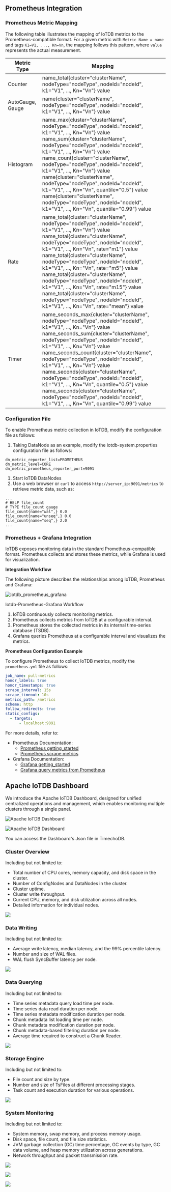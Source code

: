 <!--

    Licensed to the Apache Software Foundation (ASF) under one
    or more contributor license agreements.  See the NOTICE file
    distributed with this work for additional information
    regarding copyright ownership.  The ASF licenses this file
    to you under the Apache License, Version 2.0 (the
    "License"); you may not use this file except in compliance
    with the License.  You may obtain a copy of the License at
    
        http://www.apache.org/licenses/LICENSE-2.0
    
    Unless required by applicable law or agreed to in writing,
    software distributed under the License is distributed on an
    "AS IS" BASIS, WITHOUT WARRANTIES OR CONDITIONS OF ANY
    KIND, either express or implied.  See the License for the
    specific language governing permissions and limitations
    under the License.

-->

## **Prometheus** **Integration**

### **Prometheus Metric Mapping**

The following table illustrates the mapping of IoTDB metrics to the Prometheus-compatible format. For a given metric with `Metric Name = name` and tags `K1=V1, ..., Kn=Vn`, the mapping follows this pattern, where `value` represents the actual measurement.

| **Metric Type**  | **Mapping**                                                  |
| ---------------- | ------------------------------------------------------------ |
| Counter          | name_total{cluster="clusterName", nodeType="nodeType", nodeId="nodeId", k1="V1", ..., Kn="Vn"} value |
| AutoGauge, Gauge | name{cluster="clusterName", nodeType="nodeType", nodeId="nodeId", k1="V1", ..., Kn="Vn"} value |
| Histogram        | name_max{cluster="clusterName", nodeType="nodeType", nodeId="nodeId", k1="V1", ..., Kn="Vn"} value <br> name_sum{cluster="clusterName", nodeType="nodeType", nodeId="nodeId", k1="V1", ..., Kn="Vn"} value <br> name_count{cluster="clusterName", nodeType="nodeType", nodeId="nodeId", k1="V1", ..., Kn="Vn"} value <br> name{cluster="clusterName", nodeType="nodeType", nodeId="nodeId", k1="V1", ..., Kn="Vn", quantile="0.5"} value <br> name{cluster="clusterName", nodeType="nodeType", nodeId="nodeId", k1="V1", ..., Kn="Vn", quantile="0.99"} value |
| Rate             | name_total{cluster="clusterName", nodeType="nodeType", nodeId="nodeId", k1="V1", ..., Kn="Vn"} value <br> name_total{cluster="clusterName", nodeType="nodeType", nodeId="nodeId", k1="V1", ..., Kn="Vn", rate="m1"} value <br> name_total{cluster="clusterName", nodeType="nodeType", nodeId="nodeId", k1="V1", ..., Kn="Vn", rate="m5"} value  <br> name_total{cluster="clusterName", nodeType="nodeType", nodeId="nodeId", k1="V1", ..., Kn="Vn", rate="m15"} value <br> name_total{cluster="clusterName", nodeType="nodeType", nodeId="nodeId", k1="V1", ..., Kn="Vn", rate="mean"} value |
| Timer            | name_seconds_max{cluster="clusterName", nodeType="nodeType", nodeId="nodeId", k1="V1", ..., Kn="Vn"} value <br> name_seconds_sum{cluster="clusterName", nodeType="nodeType", nodeId="nodeId", k1="V1", ..., Kn="Vn"} value <br> name_seconds_count{cluster="clusterName", nodeType="nodeType", nodeId="nodeId", k1="V1", ..., Kn="Vn"} value <br> name_seconds{cluster="clusterName", nodeType="nodeType", nodeId="nodeId", k1="V1", ..., Kn="Vn", quantile="0.5"} value <br> name_seconds{cluster="clusterName", nodeType="nodeType", nodeId="nodeId", k1="V1", ..., Kn="Vn", quantile="0.99"} value |

### **Configuration File**

To enable Prometheus metric collection in IoTDB, modify the configuration file as follows:

1. Taking DataNode as an example, modify the iotdb-system.properties configuration file as follows:

```Properties
dn_metric_reporter_list=PROMETHEUS
dn_metric_level=CORE
dn_metric_prometheus_reporter_port=9091
```

1. Start IoTDB DataNodes
2. Use a web browser or `curl` to access `http://server_ip:9091/metrics` to retrieve metric data, such as:

```Plain
...
# HELP file_count
# TYPE file_count gauge
file_count{name="wal",} 0.0
file_count{name="unseq",} 0.0
file_count{name="seq",} 2.0
...
```

### **Prometheus + Grafana** **Integration**

IoTDB exposes monitoring data in the standard Prometheus-compatible format. Prometheus collects and stores these metrics, while Grafana is used for visualization.

**Integration Workflow**

The following picture describes the relationships among IoTDB, Prometheus and Grafana:

![iotdb_prometheus_grafana](/img/UserGuide/System-Tools/Metrics/iotdb_prometheus_grafana.png)

Iotdb-Prometheus-Grafana Workflow

1. IoTDB continuously collects monitoring metrics.
2. Prometheus collects metrics from IoTDB at a configurable interval.
3. Prometheus stores the collected metrics in its internal time-series database (TSDB).
4. Grafana queries Prometheus at a configurable interval and visualizes the metrics.

**Prometheus Configuration Example**

To configure Prometheus to collect IoTDB metrics, modify the `prometheus.yml` file as follows:

```YAML
job_name: pull-metrics
honor_labels: true
honor_timestamps: true
scrape_interval: 15s
scrape_timeout: 10s
metrics_path: /metrics
scheme: http
follow_redirects: true
static_configs:
  - targets:
      - localhost:9091
```

For more details, refer to:

- Prometheus Documentation:
    - [Prometheus getting_started](https://prometheus.io/docs/prometheus/latest/getting_started/)
    - [Prometheus scrape metrics](https://prometheus.io/docs/prometheus/latest/configuration/configuration/#scrape_config)
- Grafana Documentation:
    - [Grafana getting_started](https://grafana.com/docs/grafana/latest/getting-started/getting-started/)
    - [Grafana query metrics from Prometheus](https://prometheus.io/docs/visualization/grafana/#grafana-support-for-prometheus)

## **Apache IoTDB Dashboard**

We introduce the Apache IoTDB Dashboard, designed for unified centralized operations and management, which enables monitoring multiple clusters through a single panel.

![Apache IoTDB Dashboard](/img/%E7%9B%91%E6%8E%A7%20default%20cluster.png)

![Apache IoTDB Dashboard](/img/%E7%9B%91%E6%8E%A7%20cluster2.png)

You can access the Dashboard's Json file in TimechoDB.

### **Cluster Overview**

Including but not limited to:

- Total number of CPU cores, memory capacity, and disk space in the cluster.
- Number of ConfigNodes and DataNodes in the cluster.
- Cluster uptime.
- Cluster write throughput.
- Current CPU, memory, and disk utilization across all nodes.
- Detailed information for individual nodes.

![](/img/%E7%9B%91%E6%8E%A7%20%E6%A6%82%E8%A7%88.png)

### **Data Writing**

Including but not limited to:

- Average write latency, median latency, and the 99% percentile latency.
- Number and size of WAL files.
- WAL flush SyncBuffer latency per node.

![](/img/%E7%9B%91%E6%8E%A7%20%E5%86%99%E5%85%A5.png)

### **Data Querying**

Including but not limited to:

- Time series metadata query load time per node.
- Time series data read duration per node.
- Time series metadata modification duration per node.
- Chunk metadata list loading time per node.
- Chunk metadata modification duration per node.
- Chunk metadata-based filtering duration per node.
- Average time required to construct a Chunk Reader.

![](/img/%E7%9B%91%E6%8E%A7%20%E6%9F%A5%E8%AF%A2.png)

### **Storage Engine**

Including but not limited to:

- File count and size by type.
- Number and size of TsFiles at different processing stages.
- Task count and execution duration for various operations.

![](/img/%E7%9B%91%E6%8E%A7%20%E5%AD%98%E5%82%A8%E5%BC%95%E6%93%8E.png)

### **System Monitoring**

Including but not limited to:

- System memory, swap memory, and process memory usage.
- Disk space, file count, and file size statistics.
- JVM garbage collection (GC) time percentage, GC events by type, GC data volume, and heap memory utilization across generations.
- Network throughput and packet transmission rate.

![](/img/%E7%9B%91%E6%8E%A7%20%E7%B3%BB%E7%BB%9F%20%E5%86%85%E5%AD%98%E4%B8%8E%E7%A1%AC%E7%9B%98.png)

![](/img/%E7%9B%91%E6%8E%A7%20%E7%B3%BB%E7%BB%9Fjvm.png)

![](/img/%E7%9B%91%E6%8E%A7%20%E7%B3%BB%E7%BB%9F%20%E7%BD%91%E7%BB%9C.png)